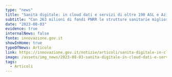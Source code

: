 ```yaml
---
type: "news"
title: "Sanità digitale: in cloud dati e servizi di oltre 190 ASL e Aziende Ospedaliere"
subtitle: "Con 263 milioni di fondi PNRR le strutture sanitarie migliorano qualità e sicurezza dei servizi pubblici"
date: "2023-08-03"
evidence: true
internalNews: false
fonte: innovazione.gov.it
showInHome: true
typeOfNews: Articolo
link: https://innovazione.gov.it/notizie/articoli/sanita-digitale-in-cloud-dati-e-servizi-di-oltre-190-asl-e-aziende-ospedaliere/
image: /assets/img_news/2023-08-03-sanita-digitale-in-cloud-dati-e-servizi-di-oltre-190-asl-e-aziende-ospedaliere.png
tags:
  - Articoli
---
```

